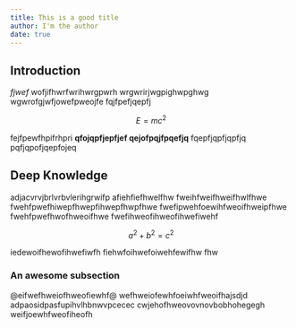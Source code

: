 ```yaml
---
title: This is a good title
author: I'm the author
date: true 
---
```


## Introduction

*fjwef*
wofjifhwrfwrihwrgpwrh
wrgwrirjwgpighwpghwg
wgwrofgjwfjowefpweojfe
fqjfpefjqepfj

$$ 
E = mc^{2}
$$

fejfpewfhpifrhpri
**qfojqpfjepfjef
qejofpqjfpqefjq**
fqepfjqpfjqpfjq
pqfjqpofjqepfojeq

## Deep Knowledge

adjacvrvjbrlvrbvlerihgrwifp
afiehfiefhwelfhw
fweihfweifhweifhwlfhwe
fwehfpwefhiwepfhwepfihwepfhwpfhwe
fwefipwehfoewihfweoifhweipfhwe
fwehfpwefhwofhweoifhwe
fwefihweofihweofihwefiwehf

$$ 
a^{2} + b^{2} = c^{2}
$$

iedewoifhewofihwefiwfh
fiehwfoihwefoiwehfewifhw
fhw

### An awesome subsection
@eifwefhweiofhweofiewhf@
wefhweiofewhfoeiwhfweoifhajsdjd
adpaosidpasfupihvlhbnwvpcecec
cwjehofhweovovnovbobhohegegh
weifjoewhfweofiheofh

